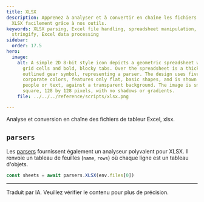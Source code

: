 ```yaml
---
title: XLSX
description: Apprenez à analyser et à convertir en chaîne les fichiers Excel
  XLSX facilement grâce à nos outils.
keywords: XLSX parsing, Excel file handling, spreadsheet manipulation, XLSX
  stringify, Excel data processing
sidebar:
  order: 17.5
hero:
  image:
    alt: A simple 2D 8-bit style icon depicts a geometric spreadsheet with visible
      grid cells and bold, blocky tabs. Over the spreadsheet is a thickly
      outlined gear symbol, representing a parser. The design uses five distinct
      corporate colors, features only flat, basic shapes, and is shown without
      people or text, against a transparent background. The image is small and
      square, 128 by 128 pixels, with no shadows or gradients.
    file: ../../../reference/scripts/xlsx.png

---
```


Analyse et conversion en chaîne des fichiers de tableur Excel, xlsx.

## `parsers`

Les [parsers](../../../reference/reference/scripts/parsers/) fournissent également un analyseur polyvalent pour XLSX. Il renvoie un tableau de feuilles (`name`, `rows`) où chaque ligne est un tableau d'objets.

```js
const sheets = await parsers.XLSX(env.files[0])
```

<hr />

Traduit par IA. Veuillez vérifier le contenu pour plus de précision.
